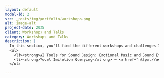 ```yaml
---
layout: default
modal-id: 2
src: _posts/img/portfolio/workshops.png
alt: image-alt
project-date: 2025
client: Workshops and Talks
category: Workshops and Talks
description: |
  In this section, you'll find the different workshops and challenges I've helped organize:
  <ul>
    <li><strong>AI Tools for Sound Design: Emotional Music and Sound Effects in Visual Media</strong> — <a href="https://aesshow.com/skill-building-workshops" target="_blank">AES NY 2024</a></li>
    <li><strong>Vocal Imitation Querying</strong> — <a href="https://aes2.org/events-calendar/2025-aes-international-conference-on-artificial-intelligence-and-machine-learning-for-audio/" target="_blank">AES AIMLA 2025</a></li>
  </ul>

---
```


